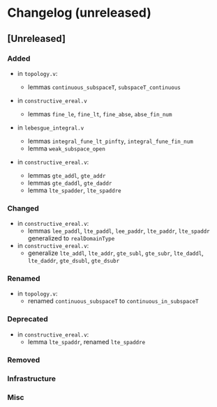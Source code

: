 # Changelog (unreleased)

## [Unreleased]

### Added
- in `topology.v`:
  + lemmas `continuous_subspaceT`, `subspaceT_continuous`
- in `constructive_ereal.v`
  + lemmas `fine_le`, `fine_lt`, `fine_abse`, `abse_fin_num`
- in `lebesgue_integral.v`
  + lemmas `integral_fune_lt_pinfty`, `integral_fune_fin_num`
  + lemma `weak_subspace_open`

- in `constructive_ereal.v`:
  + lemmas `gte_addl`, `gte_addr`
  + lemmas `gte_daddl`, `gte_daddr`
  + lemma `lte_spadder`, `lte_spaddre`

### Changed

- in `constructive_ereal.v`:
  + lemmas `lee_paddl`, `lte_paddl`, `lee_paddr`, `lte_paddr`, `lte_spaddr` generalized to `realDomainType`
- in `constructive_ereal.v`:
  + generalize `lte_addl`, `lte_addr`, `gte_subl`, `gte_subr`,
    `lte_daddl`, `lte_daddr`, `gte_dsubl`, `gte_dsubr`

### Renamed

- in `topology.v`:
  + renamed `continuous_subspaceT` to `continuous_in_subspaceT`
### Deprecated

- in `constructive_ereal.v`:
  + lemma `lte_spaddr`, renamed `lte_spaddre`

### Removed

### Infrastructure

### Misc
